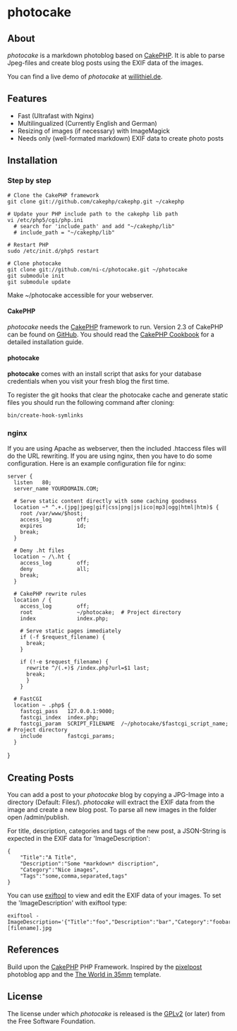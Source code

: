 # photocake

## About

*photocake* is a markdown photoblog based on [CakePHP](http://cakephp.org/). It is able to parse Jpeg-files and create blog posts using the EXIF data of the images.

You can find a live demo of *photocake* at [willithiel.de](http://willithiel.de).

## Features

- Fast (Ultrafast with Nginx)
- Multilingualized (Currently English and German)
- Resizing of images (if necessary) with ImageMagick
- Needs only (well-formated markdown) EXIF data to create photo posts

## Installation

### Step by step
    
    # Clone the CakePHP framework
    git clone git://github.com/cakephp/cakephp.git ~/cakephp

    # Update your PHP include path to the cakephp lib path
    vi /etc/php5/cgi/php.ini
      # search for 'include_path' and add "~/cakephp/lib"
      # include_path = "~/cakephp/lib"
      
    # Restart PHP
    sudo /etc/init.d/php5 restart
    
    # Clone photocake
    git clone git://github.com/ni-c/photocake.git ~/photocake
    git submodule init
    git submodule update

Make ~/photocake accessible for your webserver.

#### CakePHP

*photocake* needs the [CakePHP](http://cakephp.org/) framework to run. Version 2.3 of CakePHP can be found on [GitHub](https://github.com/cakephp/cakephp/tree/2.3). You should read the [CakePHP Cookbook](http://book.cakephp.org/2.0/en/index.html) for a detailed installation guide. 

#### photocake

**photocake** comes with an install script that asks for your database credentials when you visit your fresh blog the first time. 

To register the git hooks that clear the photocake cache and generate static files you should run the following command after cloning:

    bin/create-hook-symlinks

### nginx

If you are using Apache as webserver, then the included .htaccess files will do the URL rewriting. If you are using nginx, then you have to do some configuration. Here is an example configuration file for nginx:

    server {
      listen   80;
      server_name YOURDOMAIN.COM;

      # Serve static content directly with some caching goodness
      location ~* ^.+.(jpg|jpeg|gif|css|png|js|ico|mp3|ogg|html|htm)$ {
        root /var/www/$host;
        access_log        off;
        expires           1d;
        break;
      }

      # Deny .ht files
      location ~ /\.ht {
        access_log        off;
        deny              all;
        break;
      }

      # CakePHP rewrite rules
      location / {
        access_log        off;
        root              ~/photocake;  # Project directory
        index             index.php;

        # Serve static pages immediately
        if (-f $request_filename) {
          break;
        }

        if (!-e $request_filename) {
          rewrite ^/(.+)$ /index.php?url=$1 last;
          break;
          }
        }

      # FastCGI
      location ~ .php$ {
        fastcgi_pass   127.0.0.1:9000;
        fastcgi_index  index.php;
        fastcgi_param  SCRIPT_FILENAME  /~/photocake/$fastcgi_script_name;  # Project directory
        include        fastcgi_params;
      }
}

## Creating Posts

You can add a post to your *photocake* blog by copying a JPG-Image into a directory (Default: Files/). *photocake* will extract the EXIF data from the image and create a new blog post. To parse all new images in the folder open /admin/publish.

For title, description, categories and tags of the new post, a JSON-String is expected in the EXIF data for 'ImageDescription':

    {
        "Title":"A Title",
        "Description":"Some *markdown* discription",
        "Category":"Nice images",
        "Tags":"some,comma,separated,tags"
    }

You can use [exiftool](http://owl.phy.queensu.ca/~phil/exiftool/) to view and edit the EXIF data of your images. To set the 'ImageDescription' with exiftool type:

    exiftool -ImageDescription='{"Title":"foo","Description":"bar","Category":"foobar","Tags":"foo,bar"} [filename].jpg

## References

Build upon the [CakePHP](http://cakephp.org/) PHP Framework. Inspired by the [pixelpost](http://www.pixelpost.org/) photoblog app and the [The World in 35mm](http://www.pixelpost.org/extend/templates/the-world-in-35mm/) template.

## License

The license under which *photocake* is released is the [GPLv2](http://www.gnu.org/licenses/gpl-2.0.html) (or later) from the Free Software Foundation.
 

